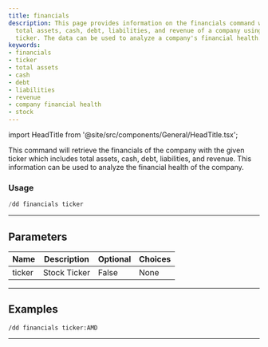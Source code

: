 ```yaml
---
title: financials
description: This page provides information on the financials command which retrieves
  total assets, cash, debt, liabilities, and revenue of a company using its stock
  ticker. The data can be used to analyze a company's financial health.
keywords:
- financials
- ticker
- total assets
- cash
- debt
- liabilities
- revenue
- company financial health
- stock
---
```


import HeadTitle from '@site/src/components/General/HeadTitle.tsx';

<HeadTitle title="duedilligence: financials - Discord Reference | OpenBB Bot Docs" />

This command will retrieve the financials of the company with the given ticker which includes total assets, cash, debt, liabilities, and revenue. This information can be used to analyze the financial health of the company.

### Usage

```python wordwrap
/dd financials ticker
```

---

## Parameters

| Name | Description | Optional | Choices |
| ---- | ----------- | -------- | ------- |
| ticker | Stock Ticker | False | None |


---

## Examples

```
/dd financials ticker:AMD
```
---
